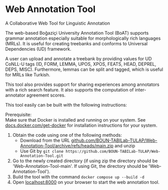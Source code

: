 # Web Annotation Tool

A Collaborative Web Tool for Linguistic Annotation

The web-based Boğaziçi University Annotation Tool (BoAT) supports grammar annotation especially suitable for morphologically rich languages (MRLs). It is useful for creating treebanks and conforms to Universal Dependencies (UD) framework.

A user can upload and annotate a treebank by providing values for UD CoNLL-U tags (ID, FORM, LEMMA, UPOS, XPOS, FEATS, HEAD, DEPREL, DEPS, MISC). Furthermore, lemmas can be split and tagged, which is useful for MRLs like Turkish.

This tool also provides support for sharing experiences among annotators with a rich search feature. It also supports the computation of inter-annotator agreement scores.

This tool easily can be built with the following instructions:

Prerequisite:  
Make sure that Docker is installed and running on your system.
See [docs.docker.com/get-docker](https://docs.docker.com/get-docker/) for installation instructions for your system.

1. Obtain the code using one of the following methods:
    - Download from the URL [github.com/BOUN-TABILab-TULAP/Web-Annotation-Tool/archive/refs/heads/main.zip](https://github.com/BOUN-TABILab-TULAP/Web-Annotation-Tool/archive/refs/heads/main.zip) and unzip
    - Use Git by `git clone https://github.com/BOUN-TABILab-TULAP/Web-Annotation-Tool.git`
2. Go to the newly created directory (if using zip the directory should be 'Web-Annotation-Tool-main'. If using Git, the directory should be 'Web-Annotation-Tool').
3. Build the tool with the command `docker compose up --build -d`
4. Open [localhost:8000](http://localhost:8000) on your browser to start the web annotation tool.
